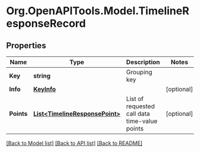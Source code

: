 
# Org.OpenAPITools.Model.TimelineResponseRecord

## Properties

Name | Type | Description | Notes
------------ | ------------- | ------------- | -------------
**Key** | **string** | Grouping key | 
**Info** | [**KeyInfo**](KeyInfo.md) |  | [optional] 
**Points** | [**List&lt;TimelineResponsePoint&gt;**](TimelineResponsePoint.md) | List of requested call data time-value points | [optional] 

[[Back to Model list]](../README.md#documentation-for-models)
[[Back to API list]](../README.md#documentation-for-api-endpoints)
[[Back to README]](../README.md)

